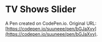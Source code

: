 # TV Shows Slider

A Pen created on CodePen.io. Original URL: [https://codepen.io/suuneee/pen/bGJaXvv](https://codepen.io/suuneee/pen/bGJaXvv).

